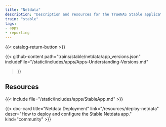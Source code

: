 ```yaml
---
title: "Netdata"
description: "Description and resources for the TrueNAS Stable application called Netdata."
train: "stable"
tags:
- apps
- reporting
---
```


{{< catalog-return-button >}}

{{< github-content 
    path="trains/stable/netdata/app_versions.json"
	includeFile="/static/includes/apps/Apps-Understanding-Versions.md"
>}}

## Resources

{{< include file="/static/includes/apps/StableApp.md" >}}

<div class="docs-sections">

{{< doc-card title="Netdata Deployment" link="/resources/deploy-netdata"
descr="How to deploy and configure the Stable Netdata app." kind="community" >}}

</div>